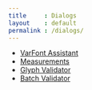 ```yaml
---
title     : Dialogs
layout    : default
permalink : /dialogs/
---
```


- [VarFont Assistant](varfont-assistant)
- [Measurements](measurements)
- [Glyph Validator](glyph-validator)
- [Batch Validator](batch-validator)
